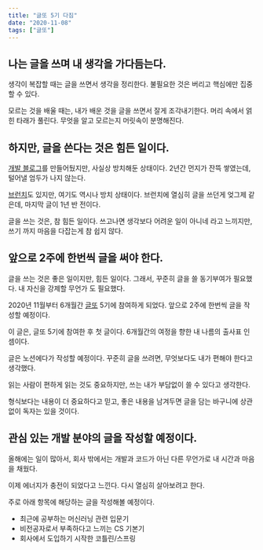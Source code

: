 ```yaml
---
title: "글또 5기 다짐"
date: "2020-11-08"
tags: ["글또"]
---
```


<!-- end -->

## 나는 글을 쓰며 내 생각을 가다듬는다.

생각이 복잡할 때는 글을 쓰면서 생각을 정리한다. 불필요한 것은 버리고 핵심에만 집중할 수 있다.

모르는 것을 배울 때는, 내가 배운 것을 글을 쓰면서 잘게 조각내기한다. 머리 속에서 얽힌 타래가 풀린다. 무엇을 알고 모르는지 머릿속이 분명해진다.

## 하지만, 글을 쓴다는 것은 힘든 일이다.

[개발 블로그](https://neverlish.me/)를 만들어뒀지만, 사실상 방치해둔 상태이다. 2년간 먼지가 잔뜩 쌓였는데, 털어낼 엄두가 나지 않는다.

[브런치](https://brunch.co.kr/@neverlish)도 있지만, 여기도 역시나 방치 상태이다. 브런치에 열심히 글을 쓰던게 엊그제 같은데, 마지막 글이 1년 반 전이다.

글을 쓰는 것은, 참 힘든 일이다. 쓰고나면 생각보다 어려운 일이 아니네 라고 느끼지만, 쓰기 까지 마음을 다잡는게 참 쉽지 않다.

## 앞으로 2주에 한번씩 글을 써야 한다.

글을 쓰는 것은 좋은 일이지만, 힘든 일이다. 그래서, 꾸준히 글을 쓸 동기부여가 필요했다. 내 자신을 강제할 무언가 도 필요했다.

2020년 11월부터 6개월간 [글또](https://www.notion.so/ac5b18a482fb4df497d4e8257ad4d516) 5기에 참여하게 되었다. 앞으로 2주에 한번씩 글을 작성할 예정이다.

이 글은, 글또 5기에 참여한 후 첫 글이다. 6개월간의 여정을 향한 내 나름의 출사표 인 셈이다.

글은 노션에다가 작성할 예정이다. 꾸준히 글을 쓰려면, 무엇보다도 내가 편해야 한다고 생각했다.

읽는 사람이 편하게 읽는 것도 중요하지만, 쓰는 내가 부담없이 쓸 수 있다고 생각한다.

형식보다는 내용이 더 중요하다고 믿고, 좋은 내용을 남겨두면 글을 담는 바구니에 상관없이 독자는 있을 것이다.

## 관심 있는 개발 분야의 글을 작성할 예정이다.

올해에는 일이 많아서, 회사 밖에서는 개발과 코드가 아닌 다른 무언가로 내 시간과 마음을 채웠다.

이제 에너지가 충전이 되었다고 느낀다. 다시 열심히 살아보려고 한다.

주로 아래 항목에 해당하는 글을 작성해볼 예정이다.

- 최근에 공부하는 머신러닝 관련 입문기
- 비전공자로서 부족하다고 느끼는 CS 기본기
- 회사에서 도입하기 시작한 코틀린/스프링
